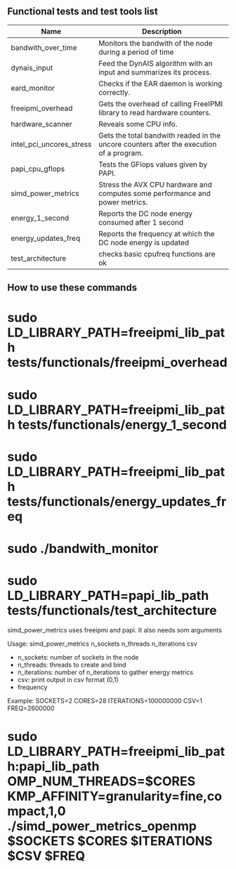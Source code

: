 Functional tests and test tools list
------------------------------------
| Name                     | Description                                                                             |
| ------------------------ | --------------------------------------------------------------------------------------- |
| bandwith_over_time       | Monitors the bandwith of the node during a period of time                               |
| dynais_input             | Feed the DynAIS algorithm with an input and summarizes its process.                     |
| eard_monitor             | Checks if the EAR daemon is working correctly.                                          |
| freeipmi_overhead        | Gets the overhead of calling FreeIPMI library to read hardware counters.                |
| hardware_scanner         | Reveals some CPU info.                                                                  |
| intel_pci_uncores_stress | Gets the total bandwith readed in the uncore counters after the execution of a program. |
| papi_cpu_gflops          | Tests the GFlops values given by PAPI.                                                  |
| simd_power_metrics       | Stress the AVX CPU hardware and computes some performance and power metrics.            |
| energy_1_second          | Reports the DC node energy consumed after 1 second                                      |
| energy_updates_freq       | Reports the frequency at which the DC node energy is updated                            |
| test_architecture        | checks basic cpufreq functions are ok

How to use these commands
-------------------------

# sudo LD_LIBRARY_PATH=freeipmi_lib_path tests/functionals/freeipmi_overhead
# sudo LD_LIBRARY_PATH=freeipmi_lib_path tests/functionals/energy_1_second
# sudo LD_LIBRARY_PATH=freeipmi_lib_path tests/functionals/energy_updates_freq
# sudo ./bandwith_monitor
# sudo LD_LIBRARY_PATH=papi_lib_path tests/functionals/test_architecture

simd_power_metrics uses freeipmi and papi. It also needs som arguments

Usage: simd_power_metrics n_sockets n_threads n_iterations csv
- n_sockets: number of sockets in the node
- n_threads: threads to create and bind
- n_iterations: number of n_iterations to gather energy metrics
- csv: print output in csv format (0,1)
- frequency 

Example:
SOCKETS=2
CORES=28
ITERATIONS=100000000
CSV=1
FREQ=2600000
# sudo LD_LIBRARY_PATH=freeipmi_lib_path:papi_lib_path OMP_NUM_THREADS=$CORES KMP_AFFINITY=granularity=fine,compact,1,0 ./simd_power_metrics_openmp $SOCKETS $CORES $ITERATIONS $CSV $FREQ




